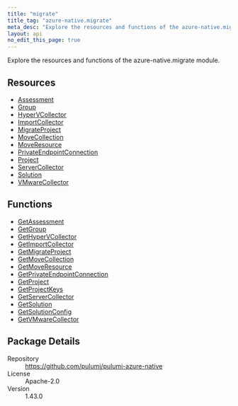 ```yaml
---
title: "migrate"
title_tag: "azure-native.migrate"
meta_desc: "Explore the resources and functions of the azure-native.migrate module."
layout: api
no_edit_this_page: true
---
```


<!-- WARNING: this file was generated by Pulumi Docs Generator. -->
<!-- Do not edit by hand unless you're certain you know what you are doing! -->

Explore the resources and functions of the azure-native.migrate module.

<h2 id="resources">Resources</h2>
<ul class="api">
    <li><a href="assessment" title="Assessment"><span class="api-symbol api-symbol--resource"></span>Assessment</a></li>
    <li><a href="group" title="Group"><span class="api-symbol api-symbol--resource"></span>Group</a></li>
    <li><a href="hypervcollector" title="HyperVCollector"><span class="api-symbol api-symbol--resource"></span>HyperVCollector</a></li>
    <li><a href="importcollector" title="ImportCollector"><span class="api-symbol api-symbol--resource"></span>ImportCollector</a></li>
    <li><a href="migrateproject" title="MigrateProject"><span class="api-symbol api-symbol--resource"></span>MigrateProject</a></li>
    <li><a href="movecollection" title="MoveCollection"><span class="api-symbol api-symbol--resource"></span>MoveCollection</a></li>
    <li><a href="moveresource" title="MoveResource"><span class="api-symbol api-symbol--resource"></span>MoveResource</a></li>
    <li><a href="privateendpointconnection" title="PrivateEndpointConnection"><span class="api-symbol api-symbol--resource"></span>PrivateEndpointConnection</a></li>
    <li><a href="project" title="Project"><span class="api-symbol api-symbol--resource"></span>Project</a></li>
    <li><a href="servercollector" title="ServerCollector"><span class="api-symbol api-symbol--resource"></span>ServerCollector</a></li>
    <li><a href="solution" title="Solution"><span class="api-symbol api-symbol--resource"></span>Solution</a></li>
    <li><a href="vmwarecollector" title="VMwareCollector"><span class="api-symbol api-symbol--resource"></span>VMwareCollector</a></li>
</ul>

<h2 id="functions">Functions</h2>
<ul class="api">
    <li><a href="getassessment" title="GetAssessment"><span class="api-symbol api-symbol--function"></span>GetAssessment</a></li>
    <li><a href="getgroup" title="GetGroup"><span class="api-symbol api-symbol--function"></span>GetGroup</a></li>
    <li><a href="gethypervcollector" title="GetHyperVCollector"><span class="api-symbol api-symbol--function"></span>GetHyperVCollector</a></li>
    <li><a href="getimportcollector" title="GetImportCollector"><span class="api-symbol api-symbol--function"></span>GetImportCollector</a></li>
    <li><a href="getmigrateproject" title="GetMigrateProject"><span class="api-symbol api-symbol--function"></span>GetMigrateProject</a></li>
    <li><a href="getmovecollection" title="GetMoveCollection"><span class="api-symbol api-symbol--function"></span>GetMoveCollection</a></li>
    <li><a href="getmoveresource" title="GetMoveResource"><span class="api-symbol api-symbol--function"></span>GetMoveResource</a></li>
    <li><a href="getprivateendpointconnection" title="GetPrivateEndpointConnection"><span class="api-symbol api-symbol--function"></span>GetPrivateEndpointConnection</a></li>
    <li><a href="getproject" title="GetProject"><span class="api-symbol api-symbol--function"></span>GetProject</a></li>
    <li><a href="getprojectkeys" title="GetProjectKeys"><span class="api-symbol api-symbol--function"></span>GetProjectKeys</a></li>
    <li><a href="getservercollector" title="GetServerCollector"><span class="api-symbol api-symbol--function"></span>GetServerCollector</a></li>
    <li><a href="getsolution" title="GetSolution"><span class="api-symbol api-symbol--function"></span>GetSolution</a></li>
    <li><a href="getsolutionconfig" title="GetSolutionConfig"><span class="api-symbol api-symbol--function"></span>GetSolutionConfig</a></li>
    <li><a href="getvmwarecollector" title="GetVMwareCollector"><span class="api-symbol api-symbol--function"></span>GetVMwareCollector</a></li>
</ul>

<h2 id="package-details">Package Details</h2>
<dl class="package-details">
	<dt>Repository</dt>
	<dd><a href="https://github.com/pulumi/pulumi-azure-native">https://github.com/pulumi/pulumi-azure-native</a></dd>
	<dt>License</dt>
	<dd>Apache-2.0</dd>
	<dt>Version</dt>
	<dd>1.43.0</dd>
</dl>

